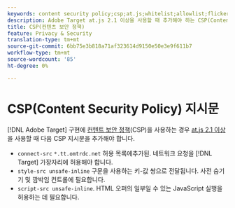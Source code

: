 ```yaml
---
keywords: content security policy;csp;at.js;whitelist;allowlist;flicker;pre-hide;pre-hiding;prehiding
description: Adobe Target at.js 2.1 이상을 사용할 때 추가해야 하는 CSP(Content Security Policy) 지시문에 대한 정보입니다.
title: CSP(컨텐츠 보안 정책)
feature: Privacy & Security
translation-type: tm+mt
source-git-commit: 6bb75e3b818a71af323614d9150e50e3e9f611b7
workflow-type: tm+mt
source-wordcount: '85'
ht-degree: 0%

---
```



# CSP(Content Security Policy) 지시문

[!DNL Adobe Target] 구현에 [컨텐트 보안 정책](https://en.wikipedia.org/wiki/Content_Security_Policy)(CSP)을 사용하는 경우 [at.js 2.1 이상](/help/c-implementing-target/c-implementing-target-for-client-side-web/target-atjs-versions.md)을 사용할 때 다음 CSP 지시문을 추가해야 합니다.

* `connect-src`  `*.tt.omtrdc.net` 허용 목록에추가된. 네트워크 요청을 [!DNL Target] 가장자리에 허용해야 합니다.
* `style-src unsafe-inline` 구문을 사용하는 키-값 쌍으로 전달됩니다. 사전 숨기기 및 깜박임 컨트롤에 필요합니다.
* `script-src unsafe-inline`.  HTML 오퍼의 일부일 수 있는 JavaScript 실행을 허용하는 데 필요합니다.
